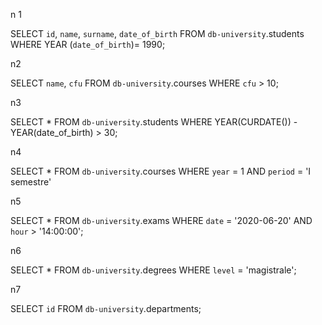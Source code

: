 n 1

SELECT 
    `id`, `name`, `surname`, `date_of_birth`
FROM
    `db-university`.students
WHERE YEAR 
	(`date_of_birth`)= 1990;
	
 

n2

SELECT 
    `name`, `cfu`
FROM
    `db-university`.courses
WHERE
	`cfu` > 10;



n3

SELECT 
    *
FROM
    `db-university`.students
WHERE
	YEAR(CURDATE()) - YEAR(date_of_birth) > 30;
    
    
n4

SELECT 
    *
FROM
    `db-university`.courses
WHERE
	`year` = 1
AND
	`period` = 'I semestre'


n5

SELECT 
    *
FROM
    `db-university`.exams
WHERE
	`date` = '2020-06-20'
AND
	`hour` > '14:00:00';


n6

SELECT 
    *
FROM
    `db-university`.degrees
WHERE
	`level` = 'magistrale';

    


n7

SELECT 
    `id`
FROM
    `db-university`.departments;